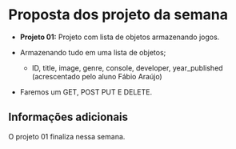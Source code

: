# Proposta dos projeto da semana

- **Projeto 01:** Projeto com lista de objetos armazenando jogos.

- Armazenando tudo em uma lista de objetos;
    - ID, title, image, genre, console, developer, year_published (acrescentado pelo aluno Fábio Araújo)
- Faremos um GET, POST PUT E DELETE.

## Informações adicionais

O projeto 01 finaliza nessa semana. 

